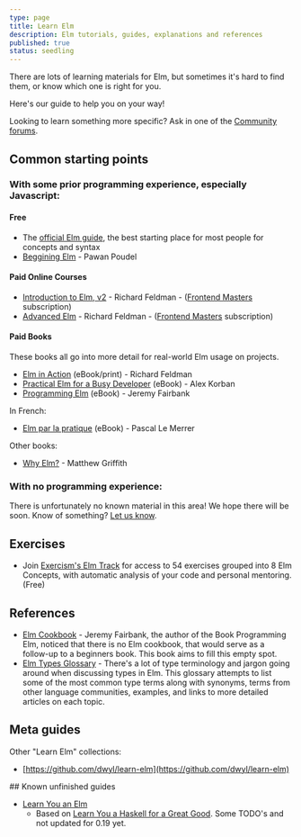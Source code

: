 ```yaml
---
type: page
title: Learn Elm
description: Elm tutorials, guides, explanations and references
published: true
status: seedling
---
```



There are lots of learning materials for Elm, but sometimes it's hard to find them, or know which one is right for you.

Here's our guide to help you on your way!

Looking to learn something more specific? Ask in one of the [Community forums](/community/forums-chat).


## Common starting points


### With some prior programming experience, especially Javascript:

#### Free

- The [official Elm guide](https://guide.elm-lang.org/), the best starting place for most people for concepts and syntax
- [Beggining Elm](https://elmprogramming.com/) - Pawan Poudel


#### Paid Online Courses

- [Introduction to Elm, v2](https://frontendmasters.com/courses/intro-elm/) - Richard Feldman - ([Frontend Masters](https://frontendmasters.com/) subscription)
- [Advanced Elm](https://frontendmasters.com/courses/advanced-elm/) - Richard Feldman - ([Frontend Masters](https://frontendmasters.com/) subscription)


#### Paid Books

These books all go into more detail for real-world Elm usage on projects.

- [Elm in Action](https://www.manning.com/books/elm-in-action) (eBook/print) - Richard Feldman
- [Practical Elm for a Busy Developer](https://korban.net/elm/) (eBook) - Alex Korban
- [Programming Elm](https://pragprog.com/titles/jfelm/programming-elm/) (eBook) - Jeremy Fairbank

In French:

- [Elm par la pratique](https://leanpub.com/elmparlapratique) (eBook) - Pascal Le Merrer

Other books:

- [Why Elm?](https://www.oreilly.com/library/view/why-elm/9781491990728/) - Matthew Griffith


### With no programming experience:

There is unfortunately no known material in this area! We hope there will be soon. Know of something? [Let us know](/discuss).

## Exercises

- Join [Exercism's Elm Track](https://exercism.org/tracks/elm/) for access to 54 exercises grouped into 8 Elm Concepts, with automatic analysis of your code and personal mentoring. (Free)


## References

- [Elm Cookbook](https://orasund.gitbook.io/elm-cookbook/) - Jeremy Fairbank, the author of the Book Programming Elm, noticed that there is no Elm cookbook, that would serve as a follow-up to a beginners book. This book aims to fill this empty spot.
- [Elm Types Glossary](https://gist.github.com/JoelQ/6b303d9ad450537163b6f8f6cf8a4ed8) - There's a lot of type terminology and jargon going around when discussing types in Elm. This glossary attempts to list some of the most common type terms along with synonyms, terms from other language communities, examples, and links to more detailed articles on each topic.


## Meta guides

Other "Learn Elm" collections:

- [https://github.com/dwyl/learn-elm](https://github.com/dwyl/learn-elm)



<wip>
## Known unfinished guides

- [Learn You an Elm](https://learnyouanelm.github.io/)<br/>
  - Based on [Learn You a Haskell for a Great Good](http://learnyouahaskell.com/chapters). Some TODO's and not updated for 0.19 yet.
</wip>
